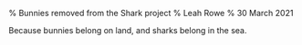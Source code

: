 % Bunnies removed from the Shark project
% Leah Rowe
% 30 March 2021

Because bunnies belong on land, and sharks belong in the sea.
